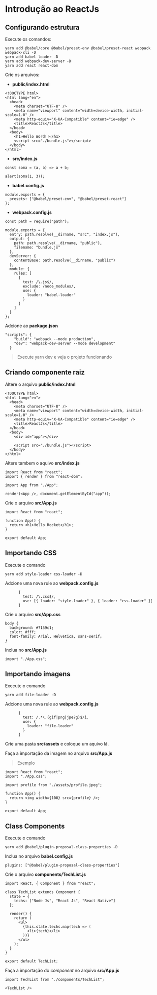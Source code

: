 # Introdução ao ReactJs

## Configurando estrutura

Execute os comandos:

```
yarn add @babel/core @babel/preset-env @babel/preset-react webpack webpack-cli -D
yarn add babel-loader -D
yarn add webpack-dev-server -D
yarn add react react-dom
```

Crie os arquivos:

- **public/index.html**

```
<!DOCTYPE html>
<html lang="en">
  <head>
    <meta charset="UTF-8" />
    <meta name="viewport" content="width=device-width, initial-scale=1.0" />
    <meta http-equiv="X-UA-Compatible" content="ie=edge" />
    <title>ReactJs</title>
  </head>
  <body>
    <h1>Hello Word!!</h1>
    <script src="./bundle.js"></script>
  </body>
</html>
```

- **src/index.js**

```
const soma = (a, b) => a + b;

alert(soma(1, 3));
```

- **babel.config.js**

```
module.exports = {
  presets: ["@babel/preset-env", "@babel/preset-react"]
};
```

- **webpack.config.js**

```
const path = require("path");

module.exports = {
  entry: path.resolve(__dirname, "src", "index.js"),
  output: {
    path: path.resolve(__dirname, "public"),
    filename: "bundle.js"
  },
  devServer: {
    contentBase: path.resolve(__dirname, "public")
  },
  module: {
    rules: [
      {
        test: /\.js$/,
        exclude: /node_modules/,
        use: {
          loader: "babel-loader"
        }
      }
    ]
  }
};
```

Adcione ao **package.json**

```
"scripts": {
    "build": "webpack --mode production",
    "dev": "webpack-dev-server --mode development"
  }
```

> Execute yarn dev e veja o projeto funcionando

## Criando componente raiz

Altere o arquivo **public/index.html**

```
<!DOCTYPE html>
<html lang="en">
  <head>
    <meta charset="UTF-8" />
    <meta name="viewport" content="width=device-width, initial-scale=1.0" />
    <meta http-equiv="X-UA-Compatible" content="ie=edge" />
    <title>ReactJs</title>
  </head>
  <body>
    <div id="app"></div>

    <script src="./bundle.js"></script>
  </body>
</html>
```

Altere tambem o aquivo **src/index.js**

```
import React from "react";
import { render } from "react-dom";

import App from "./App";

render(<App />, document.getElementById("app"));
```

Crie o arquivo **src/App.js**

```
import React from "react";

function App() {
  return <h1>Hello Rocket</h1>;
}

export default App;
```

## Importando CSS

Execute o comando

```
yarn add style-loader css-loader -D
```

Adcione uma nova rule ao **webpack.config.js**

```
      {
        test: /\.css$/,
        use: [{ loader: "style-loader" }, { loader: "css-loader" }]
      }
```

Crie o arquivo **src/App.css**

```
body {
  background: #7159c1;
  color: #fff;
  font-family: Arial, Helvetica, sans-serif;
}
```

Inclua no **src/App.js**

```
import "./App.css";
```

## Importando imagens

Execute o comando

```
yarn add file-loader -D
```

Adcione uma nova rule ao **webpack.config.js**

```
      {
        test: /.*\.(gif|png|jpe?g)$/i,
        use: {
          loader: "file-loader"
        }
      }
```

Crie uma pasta **src/assets** e coloque um aquivo lá.

Faça a importação da imagem no arquivo **src/App.js**

> Exemplo

```
import React from "react";
import "./App.css";

import profile from "./assets/profile.jpeg";

function App() {
  return <img width={100} src={profile} />;
}

export default App;

```

## Class Components

Execute o comando

```
yarn add @babel/plugin-proposal-class-properties -D
```

Inclua no arquivo **babel.config.js**

```
plugins: ["@babel/plugin-proposal-class-properties"]
```

Crie o arquivo **components/TechList.js**

```
import React, { Component } from "react";

class TechList extends Component {
  state = {
    techs: ["Node Js", "React Js", "React Native"]
  };

  render() {
    return (
      <ul>
        {this.state.techs.map(tech => (
          <li>{tech}</li>
        ))}
      </ul>
    );
  }
}

export default TechList;

```

Faça a importação do _component_ no arquivo **src/App.js**

```
import TechList from "./components/TechList";

<TechList />
```

